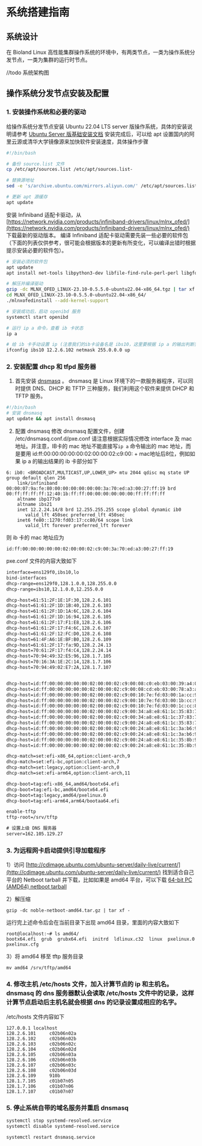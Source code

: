 # 系统搭建指南

## 系统设计
在 Bioland Linux 高性能集群操作系统的环境中，有两类节点，一类为操作系统分发节点，一类为集群的运行时节点。

//todo 系统架构图

## 操作系统分发节点安装及配置

### 1. 安装操作系统和必要的驱动
给操作系统分发节点安装 Ubuntu 22.04 LTS server 版操作系统，具体的安装说明请参考 [Ubuntu Server 版基础安装文档](https://ubuntu.com/server/docs/installation)
安装完成后，可以给 apt 设置国内的阿里云源或清华大学镜像源来加快软件安装速度，具体操作步骤

```bash
#!/bin/bash

# 备份 source.list 文件
cp /etc/apt/sources.list /etc/apt/sources.list-

# 替换源地址
sed -e 's/archive.ubuntu.com/mirrors.aliyun.com/' /etc/apt/sources.list- > /etc/apt/sources.list

# 更新 apt 源缓存
apt update
```

安装 Infiniband 适配卡驱动，从 [https://network.nvidia.com/products/infiniband-drivers/linux/mlnx_ofed/](https://network.nvidia.com/products/infiniband-drivers/linux/mlnx_ofed/) 下载最新的驱动版本。
编译 Infiniband 适配卡驱动需要先装一些必要的软件包（下面的列表仅供参考，很可能会根据版本的更新有所变化，可以编译出错时根据提示安装必要的软件包）。
```bash
# 安装必须的软件包
apt update
apt install net-tools libpython3-dev libfile-find-rule-perl-perl libgfortran5 libnl-route-3-200 libnl-3-200 debhelper lsof libfuse2 autotools-dev gcc make libpci3 libnuma1 gfortran automake pkg-config libnl-3-dev tcl flex libnl-route-3-dev quilt libusb-1.0-0 libltdl-dev swig chrpath dpatch dkms ethtool tk graphviz bison autoconf python3-distutils pciutils m4

# 解压并编译驱动
gzip -dc MLNX_OFED_LINUX-23.10-0.5.5.0-ubuntu22.04-x86_64.tgz | tar xf -
cd MLNX_OFED_LINUX-23.10-0.5.5.0-ubuntu22.04-x86_64/
./mlnxofedinstall --add-kernel-support

# 安装成功后，启动 openibd 服务
systemctl start openibd

# 运行 ip a 命令，查看 ib 卡状态
ip a

# 给 ib 卡手动设置 ip (注意我们的ib卡设备名是 ibs10，这里要根据 ip a 的输出判断实际的 ib 卡设备名)
ifconfig ibs10 12.2.6.102 netmask 255.0.0.0 up
```

### 2. 安装配置 dhcp 和 tfpd 服务器
1) 首先安装 [dnsmasq](https://thekelleys.org.uk/dnsmasq/doc.html) 。 dnsmasq 是 Linux 环境下的一款服务器程序，可以同时提供 DNS、DHCP 和 TFTP 三种服务，我们利用这个软件来提供 DHCP 和 TFTP 服务。

```bash
#!/bin/bash
# 安装 dnsmasq
apt update && apt install dnsmasq
```

2) 配置 dnsmasq
修改 dnsmasq 配置文件，创建 /etc/dnsmasq.conf.d/pxe.conf
请注意根据实际情况修改 interface 及 mac 地址。并注意，IB卡的 mac 地址不能直接写```ip a``` 命令输出的 mac 地址，而是要用
id:ff:00:00:00:00:00:02:00:00:02:c9:00: + mac地址后8位，例如如果 ip a 的输出结果的 ib 卡部分如下
```
6: ib0: <BROADCAST,MULTICAST,UP,LOWER_UP> mtu 2044 qdisc mq state UP group default qlen 256
    link/infiniband 00:00:07:9a:fe:80:00:00:00:00:00:00:3a:70:ed:a3:00:27:ff:19 brd 00:ff:ff:ff:ff:12:40:1b:ff:ff:00:00:00:00:00:00:ff:ff:ff:ff
    altname ibp177s0
    altname ibs21
    inet 12.2.24.14/8 brd 12.255.255.255 scope global dynamic ib0
       valid_lft 450sec preferred_lft 450sec
    inet6 fe80::1270:fd03:17:cc80/64 scope link
       valid_lft forever preferred_lft forever
``` 
则 ib 卡的 mac 地址应为
```
id:ff:00:00:00:00:00:02:00:00:02:c9:00:3a:70:ed:a3:00:27:ff:19
```

pxe.conf 文件的内容大致如下
```txt
interface=ens129f0,ibs10,lo
bind-interfaces
dhcp-range=ens129f0,128.1.0.0,128.255.0.0
dhcp-range=ibs10,12.1.0.0,12.255.0.0

dhcp-host=61:51:2F:1E:1F:30,128.2.6.101
dhcp-host=61:61:2F:1D:1B:40,128.2.6.103
dhcp-host=61:61:2F:1D:1A:6C,128.2.6.104
dhcp-host=61:61:2F:1D:16:94,128.2.6.105
dhcp-host=61:61:2F:17:F1:E8,128.2.6.106
dhcp-host=61:61:2F:17:F4:6C,128.2.6.107
dhcp-host=61:61:2F:12:FC:D0,128.2.6.108
dhcp-host=61:4F:A6:1E:BF:B0,128.2.6.109
dhcp-host=61:61:2F:17:fa:9D,128.2.24.13
dhcp-host=70:61:2F:17:f4:C4,128.2.24.14
dhcp-host=70:94:49:32:E5:96,128.1.7.105
dhcp-host=70:16:3A:1E:2C:14,128.1.7.106
dhcp-host=70:94:49:02:E7:2A,128.1.7.107


dhcp-host=id:ff:00:00:00:00:00:02:00:00:02:c9:00:08:c0:eb:03:00:39:a4:04,12.2.6.101
dhcp-host=id:ff:00:00:00:00:00:02:00:00:02:c9:00:08:cd:eb:03:00:78:a3:a4,12.2.6.102
dhcp-host=id:ff:00:00:00:00:00:02:00:00:02:c9:00:10:7e:fd:03:00:1a:cc:98,12.2.6.103
dhcp-host=id:ff:00:00:00:00:00:02:00:00:02:c9:00:10:7e:fd:03:00:1b:cc:90,12.2.6.104
dhcp-host=id:ff:00:00:00:00:00:02:00:00:02:c9:00:10:7e:fd:03:00:1c:cc:80,12.2.6.105
dhcp-host=id:ff:00:00:00:00:00:02:00:00:02:c9:00:34:a8:e8:61:1c:35:83:76,12.1.6.106
dhcp-host=id:ff:00:00:00:00:00:02:00:00:02:c9:00:34:a8:e8:61:1c:37:83:78,12.1.6.107
dhcp-host=id:ff:00:00:00:00:00:02:00:00:02:c9:00:24:a8:e8:61:1c:35:83:71,12.1.6.108
dhcp-host=id:ff:00:00:00:00:00:02:00:00:02:c9:00:24:a8:e8:61:1c:3a:b6:91,12.1.6.109
dhcp-host=id:ff:00:00:00:00:00:02:00:00:02:c9:00:24:a8:e8:61:1c:3a:b6:92,12.1.7.105
dhcp-host=id:ff:00:00:00:00:00:02:00:00:02:c9:00:24:a8:e8:61:1c:35:8b:93,12.1.7.106
dhcp-host=id:ff:00:00:00:00:00:02:00:00:02:c9:00:24:a8:e8:61:1c:35:8b:94,12.1.7.107

dhcp-match=set:efi-x86_64,option:client-arch,9
dhcp-match=set:efi-bc,option:client-arch,7
dhcp-match=set:legacy,option:client-arch,0
dhcp-match=set:efi-arm64,option:client-arch,11

dhcp-boot=tag:efi-x86_64,amd64/bootx64.efi
dhcp-boot=tag:efi-bc,amd64/bootx64.efi
dhcp-boot=tag:legacy,amd64/pxelinux.0
dhcp-boot=tag:efi-arm64,arm64/bootaa64.efi

enable-tftp
tftp-root=/srv/tftp

# 设置上级 DNS 服务器
server=162.105.129.27
```
### 3. 为远程网卡启动提供引导加载程序
1）访问 [http://cdimage.ubuntu.com/ubuntu-server/daily-live/current/](http://cdimage.ubuntu.com/ubuntu-server/daily-live/current/)
找到适合自己平台的 Netboot tarball 并下载，比如如果是 amd64 平台，可以下载
[64-bit PC (AMD64) netboot tarball](http://cdimage.ubuntu.com/ubuntu-server/daily-live/current/noble-netboot-amd64.tar.gz)

2）解压缩
```
gzip -dc noble-netboot-amd64.tar.gz | tar xf -
```
运行完上述命令后会在当前目录下出现 amd64 目录，里面的内容大致如下
```
root@localhost:~# ls amd64/
bootx64.efi  grub  grubx64.efi  initrd  ldlinux.c32  linux  pxelinux.0  pxelinux.cfg
```

3）将 amd64 移至 tftp 服务目录
```
mv amd64 /srv/tftp/amd64
```

### 4. 修改主机 /etc/hosts 文件，加入计算节点的 ip 和主机名。dnsmasq 的 dns 服务器默认会读取 /etc/hosts 文件中的记录，这样计算节点启动后主机名就会根据 dns 的记录设置成相应的名字。

/etc/hosts 文件内容如下
```
127.0.0.1 localhost
128.2.6.101     c02b06n02a
128.2.6.102     c02b06n02b
128.2.6.103     c02b06n02c
128.2.6.104     c02b06n02d
128.2.6.105     c02b06n03a
128.2.6.106     c02b06n03b
128.2.6.107     c02b06n03c
128.2.6.108     c02b06n03d
128.2.6.109     910b
128.1.7.105     c01b07n05
128.1.7.106     c01b07n06
128.1.7.107     c01b07n07
```

### 5. 停止系统自带的域名服务并重启 dnsmasq
```bash
systemctl stop systemd-resolved.service
systemctl disable systemd-resolved.service

systemctl restart dnsmasq.service
```




